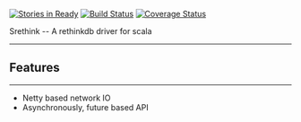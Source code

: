 [![Stories in Ready](https://badge.waffle.io/jilen/srethink.png?label=ready&title=Ready)](https://waffle.io/jilen/srethink)
[![Build Status](https://travis-ci.org/jilen/srethink.svg?branch=master)](https://travis-ci.org/jilen/srethink)
[![Coverage Status](https://coveralls.io/repos/jilen/srethink/badge.png?branch=master)](https://coveralls.io/r/jilen/srethink?branch=master)

Srethink -- A rethinkdb driver for scala
*****************************************

Features
--------
********

+  Netty based network IO
+  Asynchronously, future based API
